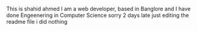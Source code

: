 This is shahid ahmed
I am a web developer, based in Banglore
and I have done Engeenering in Computer Science
sorry 2 days late
just editing the readme file
i did nothing
